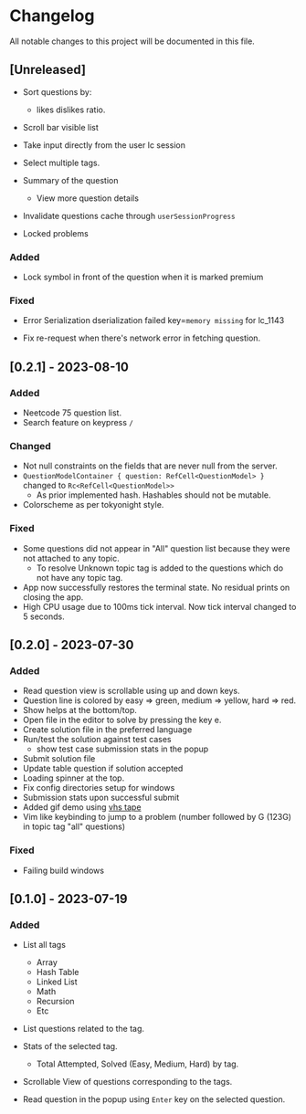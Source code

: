 # Changelog

All notable changes to this project will be documented in this file.

## [Unreleased]

- Sort questions by:
    - likes dislikes ratio.

- Scroll bar visible list

- Take input directly from the user lc session

- Select multiple tags.

- Summary of the question
    - View more question details

- Invalidate questions cache through `userSessionProgress`

- Locked problems


### Added

- Lock symbol in front of the question when it is marked premium

### Fixed

- Error Serialization dserialization failed key=`memory missing` for lc_1143

- Fix re-request when there's network error in fetching question.


## [0.2.1] - 2023-08-10

### Added

- Neetcode 75 question list.
- Search feature on keypress `/`

### Changed

- Not null constraints on the fields that are never null from the server.
- `QuestionModelContainer { question: RefCell<QuestionModel> }` changed to `Rc<RefCell<QuestionModel>>`
    - As prior implemented hash. Hashables should not be mutable.
- Colorscheme as per tokyonight style.

### Fixed

- Some questions did not appear in "All" question list because they were not attached to any topic.
    - To resolve Unknown topic tag is added to the questions which do not have any topic tag.
- App now successfully restores the terminal state. No residual prints on closing the app.
- High CPU usage due to 100ms tick interval. Now tick interval changed to 5 seconds.

## [0.2.0] - 2023-07-30

### Added

- Read question view is scrollable using up and down keys.
- Question line is colored by easy => green, medium => yellow, hard => red.
- Show helps at the bottom/top.
- Open file in the editor to solve by pressing the key e.
- Create solution file in the preferred language
- Run/test the solution against test cases
    - show test case submission stats in the popup
- Submit solution file
- Update table question if solution accepted
- Loading spinner at the top.
- Fix config directories setup for windows
- Submission stats upon successful submit
- Added gif demo using [vhs tape](https://github.com/charmbracelet/vhs)
- Vim like keybinding to jump to a problem (number followed by G (123G) in topic tag "all" questions)

### Fixed

- Failing build windows

## [0.1.0] - 2023-07-19

### Added

- List all tags
    - Array
    - Hash Table
    - Linked List
    - Math
    - Recursion
    - Etc
- List questions related to the tag.

- Stats of the selected tag.
    - Total Attempted, Solved (Easy, Medium, Hard) by tag.

- Scrollable View of questions corresponding to the tags.

- Read question in the popup using `Enter` key on the selected question.

